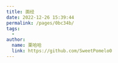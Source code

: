 ```yaml
---
title: 面经
date: 2022-12-26 15:39:44
permalink: /pages/0bc34b/
tags:
  - 
author: 
  name: 栗哈哈
  link: https://github.com/SweetPomelo0
---
```

